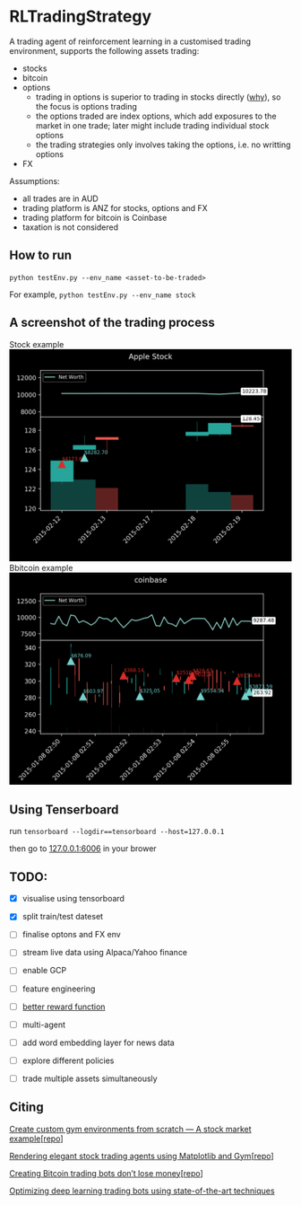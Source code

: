 # RLTradingStrategy
A trading agent of reinforcement learning in a customised trading environment, supports the following assets trading:
- stocks 
- bitcoin
- options
    - trading in options is superior to trading in stocks directly ([why](https://www.asx.com.au/documents/resources/UnderstandingOptions.pdf)), so the focus is options trading
    - the options traded are index options, which add exposures to the market in one trade; later might include trading individual stock options  
    - the trading strategies only involves taking the options, i.e. no writting options
- FX

Assumptions: 
- all trades are in AUD
- trading platform is ANZ for stocks, options and FX
- trading platform for bitcoin is Coinbase
- taxation is not considered 

## How to run

`python testEnv.py --env_name <asset-to-be-traded>`

For example, `python testEnv.py --env_name stock`


## A screenshot of the trading process
Stock example
<img src='apple.png'>
Bbitcoin example
<img src='coinbase.png'>

## Using Tenserboard
run `tensorboard --logdir==tensorboard --host=127.0.0.1`

then go to [127.0.0.1:6006](127.0.0.1:6006) in your brower

## TODO:
- [x] visualise using tensorboard
- [x] split train/test dateset 
- [ ] finalise optons and FX env 
- [ ] stream live data using Alpaca/Yahoo finance 
- [ ] enable GCP
- [ ] feature engineering
- [ ] [better reward function](https://medium.com/@SOGorman35/now-that-i-had-a-chance-to-read-your-article-in-a-bit-more-depth-ill-add-some-more-input-beyond-b71e442bb8a)
- [ ] multi-agent
- [ ] add word embedding layer for news data 
- [ ] explore different policies  
- [ ] trade multiple assets simultaneously 


## Citing
[Create custom gym environments from scratch — A stock market example](https://towardsdatascience.com/creating-a-custom-openai-gym-environment-for-stock-trading-be532be3910e)[[repo](https://github.com/notadamking/Stock-Trading-Environment)]

[Rendering elegant stock trading agents using Matplotlib and Gym](https://towardsdatascience.com/visualizing-stock-trading-agents-using-matplotlib-and-gym-584c992bc6d4)[[repo](https://github.com/notadamking/Stock-Trading-Visualization)]

[Creating Bitcoin trading bots don’t lose money](https://towardsdatascience.com/creating-bitcoin-trading-bots-that-dont-lose-money-2e7165fb0b29)[[repo](https://github.com/notadamking/RLTrader)]

[Optimizing deep learning trading bots using state-of-the-art techniques](https://towardsdatascience.com/using-reinforcement-learning-to-trade-bitcoin-for-massive-profit-b69d0e8f583b)

